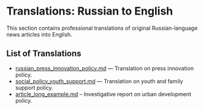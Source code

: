 # Translations: Russian to English

This section contains professional translations of original Russian-language news articles into English.

## List of Translations

- [russian_press_innovation_policy.md](./russian_press_innovation_policy.md) — Translation on press innovation policy.
- [social_policy_youth_support.md](./social_policy_youth_support.md) — Translation on youth and family support policy.
- [article_long_example.md](article_long_example.md) – Investigative report on urban development policy.

